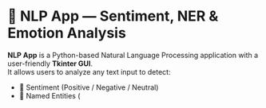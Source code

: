 # 🧠 NLP App — Sentiment, NER & Emotion Analysis

**NLP App** is a Python-based Natural Language Processing application with a user-friendly **Tkinter GUI**.  
It allows users to analyze any text input to detect:
- 📝 Sentiment (Positive / Negative / Neutral)
- 🧍 Named Entities (
